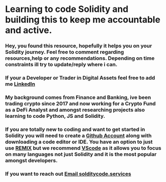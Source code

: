 # Learning to code Solidity and building this to keep me accountable and active. 

### Hey, you found this resource, hopefully it helps you on your Solidity journey. Feel free to comment regarding resources,help or any recommendations. Depending on time constraints ill try to update/reply where i can. 

### If your a Developer or Trader in Digital Assets feel free to add me [LinkedIn](https://www.linkedin.com/in/rosshardingham/)

### My background comes from Finance and Banking, ive been trading crypto since 2017 and now working for a Crypto Fund as a DeFi Analyst and amongst researching projects also learning to code Python, JS and Solidity. 

### If you are totally new to coding and want to get started in Solidity you will need to create a [Github Account](https://github.com/) along with downloading a code editor or IDE. You have an option to just use [REMIX](https://remix.ethereum.org/) but we recommend [VScode](https://code.visualstudio.com/) as it allows you to focus on many languages not just Solidity and it is the most popular amongst developers. 

### If you want to reach out [Email solditycode.services](soliditycode.services@protonmail.com)

<script src="https://giscus.app/client.js"
        data-repo="RossJH/Solidity"
        data-repo-id="R_kgDOG2qAxg"
        data-category="Announcements"
        data-category-id="DIC_kwDOG2qAxs4CBNzH"
        data-mapping="url"
        data-reactions-enabled="1"
        data-emit-metadata="1"
        data-input-position="top"
        data-theme="dark"
        data-lang="en"
        crossorigin="anonymous"
        async>
</script>